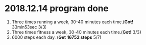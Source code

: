 # 2018.12.14 program done


 
1. Three times running a week, 30-40 minutes each time.(**Got!** 33min53sec 3/3)
2. Three times fitness a week, 30-40 minutes each time.(**Got!** 3/3)
3. 6000 steps each day. (**Get** **16752 steps** 5/7)
